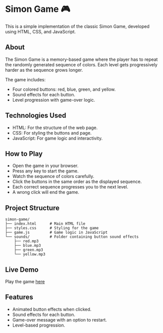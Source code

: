 # Simon Game 🎮

This is a simple implementation of the classic Simon Game, developed using HTML, CSS, and JavaScript.

## About

The Simon Game is a memory-based game where the player has to repeat the randomly generated sequence of colors. Each level gets progressively harder as the sequence grows longer.

The game includes:

* Four colored buttons: red, blue, green, and yellow.
* Sound effects for each button.
* Level progression with game-over logic.

## Technologies Used

* HTML: For the structure of the web page.
* CSS: For styling the buttons and page.
* JavaScript: For game logic and interactivity.

## How to Play

* Open the game in your browser.
* Press any key to start the game.
* Watch the sequence of colors carefully.
* Click the buttons in the same order as the displayed sequence.
* Each correct sequence progresses you to the next level.
* A wrong click will end the game.

## Project Structure

```
simon-game/
├── index.html      # Main HTML file
├── styles.css      # Styling for the game
├── game.js         # Game logic in JavaScript
└── sounds/         # Folder containing button sound effects
    ├── red.mp3
    ├── blue.mp3
    ├── green.mp3
    └── yellow.mp3
```

## Live Demo

Play the game [here](https://dexter135790.github.io/Simon-game/)

## Features
* Animated button effects when clicked.
* Sound effects for each button.
* Game-over message with an option to restart.
* Level-based progression.








